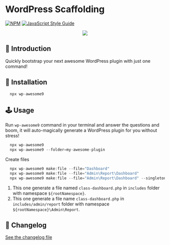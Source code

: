 # WordPress Scaffolding

[![NPM](https://img.shields.io/npm/v/awesome9-wp-plugin.svg)](https://www.npmjs.com/package/awesome9-wp-plugin) [![JavaScript Style Guide](https://img.shields.io/badge/code_style-standard-brightgreen.svg)](https://standardjs.com)

<p align="center">
	<img src="https://img.icons8.com/nolan/256/wordpress.png"/>
</p>

## 📃 Introduction

Quickly bootstrap your next awesome WordPress plugin with just one command!

## 💾 Installation

```js
  npx wp-awesome9
```

## 🕹 Usage

Run `wp-awesome9` command in your terminal and answer the questions and boom, it will auto-magically generate a WordPress plugin for you without stress!

```js
  npx wp-awesome9
  npx wp-awesome9 --folder=my-awesome-plugin
```

Create files
```js
  npx wp-awesome9 make:file --file="Dashboard"
  npx wp-awesome9 make:file --file="Admin\Report\Dashboard"
  npx wp-awesome9 make:file --file="Admin\Report\Dashboard" --singleton
```

1. This one generate a file named `class-dashboard.php` in `includes` folder with namespace `${rootNamespace}`.
2. This one generate a file name `class-dashboard.php` in `includes/admin/report` folder with namespace `${rootNamespace}\Admin\Report`.

## 📖 Changelog

[See the changelog file](./CHANGELOG.md)
